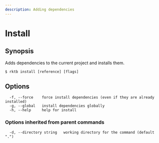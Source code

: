 ```yaml
---
description: Adding dependencies
---
```


# Install

## Synopsis

Adds dependencies to the current project and installs them.

```shell-session
$ rktb install [reference] [flags]
```

## Options

```shell-session
  -f, --force    force install dependencies (even if they are already installed)
  -g, --global   install dependencies globally
  -h, --help     help for install
```

### Options inherited from parent commands

```shell-session
  -d, --directory string   working directory for the command (default ".")
```

